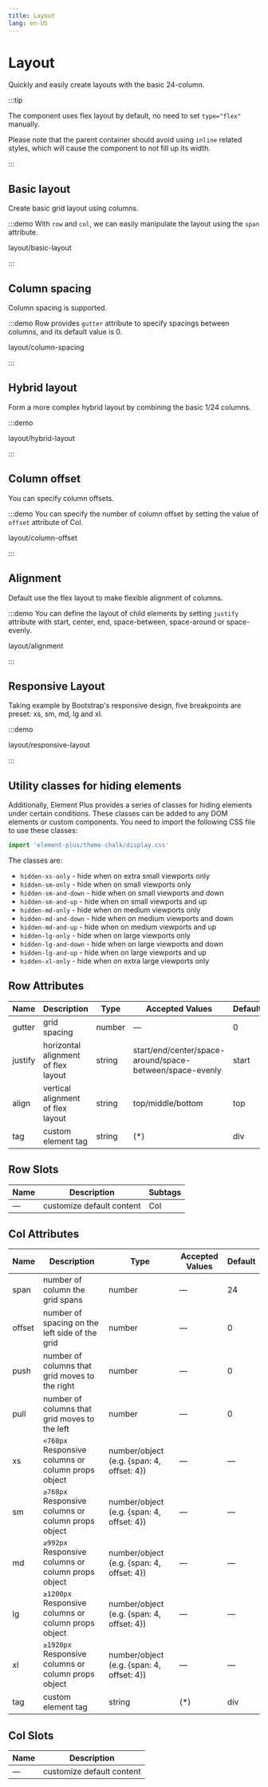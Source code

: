 ```yaml
---
title: Layout
lang: en-US
---
```


# Layout

Quickly and easily create layouts with the basic 24-column.

:::tip

The component uses flex layout by default, no need to set `type="flex"` manually.

Please note that the parent container should avoid using `inline` related styles,
which will cause the component to not fill up its width.

:::

## Basic layout

Create basic grid layout using columns.

:::demo With `row` and `col`, we can easily manipulate the layout using the `span` attribute.

layout/basic-layout

:::

## Column spacing

Column spacing is supported.

:::demo Row provides `gutter` attribute to specify spacings between columns, and its default value is 0.

layout/column-spacing

:::

## Hybrid layout

Form a more complex hybrid layout by combining the basic 1/24 columns.

:::demo

layout/hybrid-layout

:::

## Column offset

You can specify column offsets.

:::demo You can specify the number of column offset by setting the value of `offset` attribute of Col.

layout/column-offset

:::

## Alignment

Default use the flex layout to make flexible alignment of columns.

:::demo You can define the layout of child elements by setting `justify` attribute with start, center, end, space-between, space-around or space-evenly.

layout/alignment

:::

## Responsive Layout

Taking example by Bootstrap's responsive design, five breakpoints are preset:
xs, sm, md, lg and xl.

:::demo

layout/responsive-layout

:::

## Utility classes for hiding elements

Additionally, Element Plus provides a series of classes for hiding elements under
certain conditions. These classes can be added to any DOM elements or custom components.
You need to import the following CSS file to use these classes:

```js
import 'element-plus/theme-chalk/display.css'
```

The classes are:

- `hidden-xs-only` - hide when on extra small viewports only
- `hidden-sm-only` - hide when on small viewports only
- `hidden-sm-and-down` - hide when on small viewports and down
- `hidden-sm-and-up` - hide when on small viewports and up
- `hidden-md-only` - hide when on medium viewports only
- `hidden-md-and-down` - hide when on medium viewports and down
- `hidden-md-and-up` - hide when on medium viewports and up
- `hidden-lg-only` - hide when on large viewports only
- `hidden-lg-and-down` - hide when on large viewports and down
- `hidden-lg-and-up` - hide when on large viewports and up
- `hidden-xl-only` - hide when on extra large viewports only

## Row Attributes

| Name    | Description                         | Type   | Accepted Values                                          | Default |
| ------- | ----------------------------------- | ------ | -------------------------------------------------------- | ------- |
| gutter  | grid spacing                        | number | —                                                        | 0       |
| justify | horizontal alignment of flex layout | string | start/end/center/space-around/space-between/space-evenly | start   |
| align   | vertical alignment of flex layout   | string | top/middle/bottom                                        | top     |
| tag     | custom element tag                  | string | (\*)                                                     | div     |

## Row Slots

| Name | Description               | Subtags |
| ---- | ------------------------- | ------- |
| —    | customize default content | Col     |

## Col Attributes

| Name   | Description                                         | Type                                      | Accepted Values | Default |
| ------ | --------------------------------------------------- | ----------------------------------------- | --------------- | ------- |
| span   | number of column the grid spans                     | number                                    | —               | 24      |
| offset | number of spacing on the left side of the grid      | number                                    | —               | 0       |
| push   | number of columns that grid moves to the right      | number                                    | —               | 0       |
| pull   | number of columns that grid moves to the left       | number                                    | —               | 0       |
| xs     | `<768px` Responsive columns or column props object  | number/object (e.g. {span: 4, offset: 4}) | —               | —       |
| sm     | `≥768px` Responsive columns or column props object  | number/object (e.g. {span: 4, offset: 4}) | —               | —       |
| md     | `≥992px` Responsive columns or column props object  | number/object (e.g. {span: 4, offset: 4}) | —               | —       |
| lg     | `≥1200px` Responsive columns or column props object | number/object (e.g. {span: 4, offset: 4}) | —               | —       |
| xl     | `≥1920px` Responsive columns or column props object | number/object (e.g. {span: 4, offset: 4}) | —               | —       |
| tag    | custom element tag                                  | string                                    | (\*)            | div     |

## Col Slots

| Name | Description               |
| ---- | ------------------------- |
| —    | customize default content |

<style lang="scss">
@use '../../examples/layout/index.scss';
</style>
